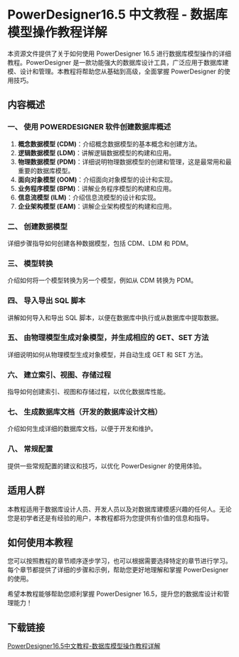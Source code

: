 # PowerDesigner16.5 中文教程 - 数据库模型操作教程详解

本资源文件提供了关于如何使用 PowerDesigner 16.5 进行数据库模型操作的详细教程。PowerDesigner 是一款功能强大的数据库设计工具，广泛应用于数据库建模、设计和管理。本教程将帮助您从基础到高级，全面掌握 PowerDesigner 的使用技巧。

## 内容概述

### 一、 使用 POWERDESIGNER 软件创建数据库概述
1. **概念数据模型 (CDM)**：介绍概念数据模型的基本概念和创建方法。
2. **逻辑数据模型 (LDM)**：讲解逻辑数据模型的构建和应用。
3. **物理数据模型 (PDM)**：详细说明物理数据模型的创建和管理，这是最常用和最重要的数据库模型。
4. **面向对象模型 (OOM)**：介绍面向对象模型的设计和实现。
5. **业务程序模型 (BPM)**：讲解业务程序模型的构建和应用。
6. **信息流模型 (ILM)**：介绍信息流模型的设计和实现。
7. **企业架构模型 (EAM)**：讲解企业架构模型的构建和应用。

### 二、 创建数据模型
详细步骤指导如何创建各种数据模型，包括 CDM、LDM 和 PDM。

### 三、 模型转换
介绍如何将一个模型转换为另一个模型，例如从 CDM 转换为 PDM。

### 四、 导入导出 SQL 脚本
讲解如何导入和导出 SQL 脚本，以便在数据库中执行或从数据库中提取数据。

### 五、 由物理模型生成对象模型，并生成相应的 GET、SET 方法
详细说明如何从物理模型生成对象模型，并自动生成 GET 和 SET 方法。

### 六、 建立索引、视图、存储过程
指导如何创建索引、视图和存储过程，以优化数据库性能。

### 七、 生成数据库文档（开发的数据库设计文档）
介绍如何生成详细的数据库文档，以便于开发和维护。

### 八、 常规配置
提供一些常规配置的建议和技巧，以优化 PowerDesigner 的使用体验。

## 适用人群
本教程适用于数据库设计人员、开发人员以及对数据库建模感兴趣的任何人。无论您是初学者还是有经验的用户，本教程都将为您提供有价值的信息和指导。

## 如何使用本教程
您可以按照教程的章节顺序逐步学习，也可以根据需要选择特定的章节进行学习。每个章节都提供了详细的步骤和示例，帮助您更好地理解和掌握 PowerDesigner 的使用。

希望本教程能够帮助您顺利掌握 PowerDesigner 16.5，提升您的数据库设计和管理能力！

## 下载链接

[PowerDesigner16.5中文教程-数据库模型操作教程详解](https://pan.quark.cn/s/80933803b5e5)